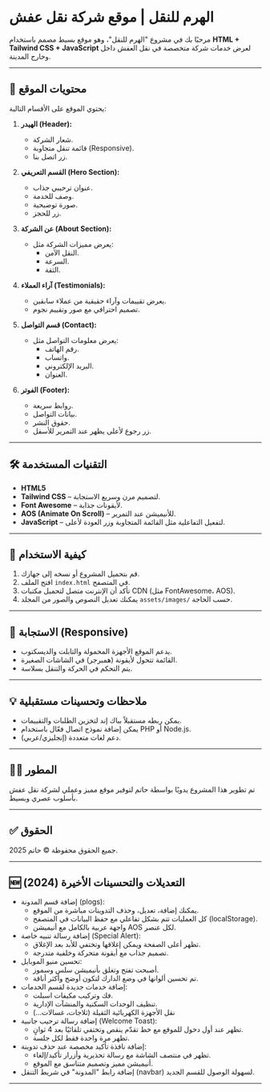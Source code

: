 # الهرم للنقل | موقع شركة نقل عفش

مرحبًا بك في مشروع "الهرم للنقل"، وهو موقع بسيط مصمم باستخدام **HTML + Tailwind CSS + JavaScript** لعرض خدمات شركة متخصصة في نقل العفش داخل وخارج المدينة.

---

## 🚛 محتويات الموقع

يحتوي الموقع على الأقسام التالية:

1. **الهيدر (Header):**

   - شعار الشركة.
   - قائمة تنقل متجاوبة (Responsive).
   - زر اتصل بنا.

2. **القسم التعريفي (Hero Section):**

   - عنوان ترحيبي جذاب.
   - وصف للخدمة.
   - صورة توضيحية.
   - زر للحجز.

3. **عن الشركة (About Section):**

   - يعرض مميزات الشركة مثل:
     - النقل الآمن.
     - السرعة.
     - الثقة.

4. **آراء العملاء (Testimonials):**

   - يعرض تقييمات وآراء حقيقية من عملاء سابقين.
   - تصميم احترافي مع صور وتقييم نجوم.

5. **قسم التواصل (Contact):**

   - يعرض معلومات التواصل مثل:
     - رقم الهاتف.
     - واتساب.
     - البريد الإلكتروني.
     - العنوان.

6. **الفوتر (Footer):**
   - روابط سريعة.
   - بيانات التواصل.
   - حقوق النشر.
   - زر رجوع لأعلى يظهر عند التمرير للأسفل.

---

## 🛠️ التقنيات المستخدمة

- **HTML5**
- **Tailwind CSS** – لتصميم مرن وسريع الاستجابة.
- **Font Awesome** – لأيقونات جذابة.
- **AOS (Animate On Scroll)** – للأنيميشن عند التمرير.
- **JavaScript** – لتفعيل التفاعلية مثل القائمة المتجاوبة وزر العودة لأعلى.

---

## 🔧 كيفية الاستخدام

1. قم بتحميل المشروع أو نسخه إلى جهازك.
2. افتح الملف `index.html` في المتصفح.
3. تأكد أن الإنترنت متصل لتحميل مكتبات CDN (مثل FontAwesome، AOS).
4. يمكنك تعديل النصوص والصور من المجلد `assets/images/` حسب الحاجة.

---

## 📱 الاستجابة (Responsive)

- يدعم الموقع الأجهزة المحمولة والتابلت والديسكتوب.
- القائمة تتحول لأيقونة (همبرجر) في الشاشات الصغيرة.
- يتم التحكم في الحركة والتنقل بسلاسة.

---

## 💡 ملاحظات وتحسينات مستقبلية

- يمكن ربطه مستقبلاً بباك إند لتخزين الطلبات والتقييمات.
- يمكن إضافة نموذج اتصال فعّال باستخدام PHP أو Node.js.
- دعم لغات متعددة (إنجليزي/عربي).

---

## 🧑‍💻 المطور

تم تطوير هذا المشروع يدويًا بواسطة حاتم لتوفير موقع مميز وعملي لشركة نقل عفش بأسلوب عصري وبسيط.

---

## ✅ الحقوق

جميع الحقوق محفوظة © حاتم 2025.

---

## 🆕 التعديلات والتحسينات الأخيرة (2024)

- إضافة قسم المدونة (plogs):
  - يمكنك إضافة، تعديل، وحذف التدوينات مباشرة من الموقع.
  - كل العمليات تتم بشكل تفاعلي مع حفظ البيانات في المتصفح (localStorage).
  - واجهة عربية بالكامل مع أنيميشن AOS لكل عنصر.
- إضافة رسالة تنبيه خاصة (Special Alert):
  - تظهر أعلى الصفحة ويمكن إغلاقها وتختفي للأبد بعد الإغلاق.
  - تصميم جذاب مع أيقونة متحركة وخلفية متدرجة.
- تحسين منيو الموبايل:
  - أصبحت تفتح وتغلق بأنيميشن سلس وسموز.
  - تم تحسين ألوانها في وضع الدارك لتكون أوضح وأكثر أناقة.
- إضافة خدمات جديدة لقسم الخدمات:
  - فك وتركيب مكيفات اسبلت.
  - تنظيف الوحدات السكنية والمنشآت الإدارية.
  - نقل الأجهزة الكهربائية الثقيلة (ثلاجات، غسالات...)
- إضافة رسالة ترحيب جانبية (Welcome Toast):
  - تظهر عند أول دخول للموقع مع خط تقدّم ينقص وتختفي تلقائيًا بعد 4 ثوانٍ.
  - تظهر مرة واحدة فقط لكل جلسة.
- إضافة نافذة تأكيد مخصصة عند حذف تدوينة:
  - تظهر في منتصف الشاشة مع رسالة تحذيرية وأزرار تأكيد/إلغاء.
  - أنيميشن مميز وتصميم متناسق مع الموقع.
- إضافة رابط "المدونة" في شريط التنقل (navbar) لسهولة الوصول للقسم الجديد.

---
